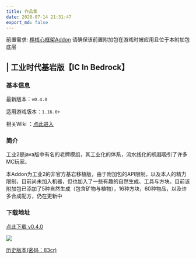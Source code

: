 ```yaml
---
title: 作品集
date: 2020-07-14 21:31:47
export_md: false
---
```


<section class="theme-post__card__license mdui-typo">前置需求: <a href="/mortise/index.html">榫核心框架Addon</a> 请确保该前置附加包在游戏时被应用且位于本附加包底层</section>

<section class="mdui-typo theme-post__card__content">
          <h1><b id="镭射更新-版本-v040">| 工业时代基岩版【IC In Bedrock】</b></h1>



### 基本信息

最新版本：`v0.4.0`

适用游戏版本：`1.16.0+`

相关Wiki ：[点此进入](/MyBlog/works/icib/index.html)

### 简介

工业2是java版中有名的老牌模组，其工业化的体系，流水线化的机器吸引了许多MC玩家。

本Addon为工业2的非官方基岩移植版，由于附加包的API限制，以及本人的精力限制，目前尚未加入机器，但也加入了一些有趣的自然生成、工具与方块。目前该附加包已添加了5种自然生成（包含矿物与植物），16种方块，60种物品，以及许多合成配方，仍在更新中

### 下载地址

[点此下载 v0.4.0](https://wws.lanzous.com/iEGFzeo1qbg)

<img src="\MyBlog\works\images\icib_cover.png"></img>

[历史版本(密码：83cr)](https://wws.lanzous.com/b01bjj2xg)